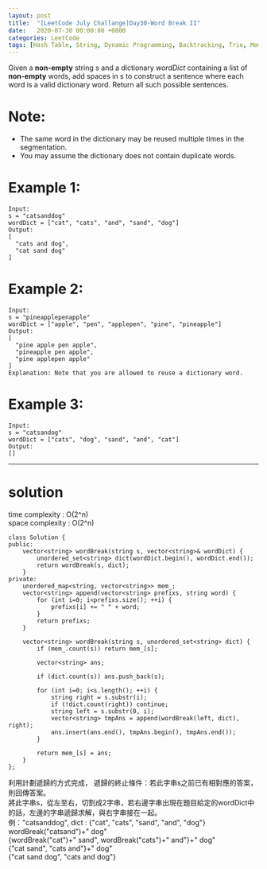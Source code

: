 ```yaml
---
layout: post
title:  "[LeetCode July Challange]Day30-Word Break II"
date:   2020-07-30 00:00:00 +0800
categories: LeetCode
tags: [Hash Table, String, Dynamic Programming, Backtracking, Trie, Memoization, C++]
---
```

Given a **non-empty** string *s* and a dictionary *wordDict* containing a list of **non-empty** words, add spaces in s to construct a sentence where each word is a valid dictionary word. Return all such possible sentences.

# Note:  
- The same word in the dictionary may be reused multiple times in the segmentation.
- You may assume the dictionary does not contain duplicate words.

# Example 1:  
	Input:
	s = "catsanddog"
	wordDict = ["cat", "cats", "and", "sand", "dog"]
	Output:
	[
	  "cats and dog",
	  "cat sand dog"
	]

# Example 2:  
	Input:
	s = "pineapplepenapple"
	wordDict = ["apple", "pen", "applepen", "pine", "pineapple"]
	Output:
	[
	  "pine apple pen apple",
	  "pineapple pen apple",
	  "pine applepen apple"
	]
	Explanation: Note that you are allowed to reuse a dictionary word.

# Example 3:  
	Input:
	s = "catsandog"
	wordDict = ["cats", "dog", "sand", "and", "cat"]
	Output:
	[]

______________________  

# solution
time complexity : O(2^n)  
space complexity : O(2^n)

	class Solution {
	public:
	    vector<string> wordBreak(string s, vector<string>& wordDict) {
	        unordered_set<string> dict(wordDict.begin(), wordDict.end());
	        return wordBreak(s, dict);        
	    }
	private:
	    unordered_map<string, vector<string>> mem_;
	    vector<string> append(vector<string> prefixs, string word) {
	        for (int i=0; i<prefixs.size(); ++i) {
	            prefixs[i] += " " + word;
	        }
	        return prefixs;
	    }
	    
	    vector<string> wordBreak(string s, unordered_set<string> dict) {
	        if (mem_.count(s)) return mem_[s];
	        
	        vector<string> ans;
	        
	        if (dict.count(s)) ans.push_back(s);
	        
	        for (int i=0; i<s.length(); ++i) {
	            string right = s.substr(i);
	            if (!dict.count(right)) continue;
	            string left = s.substr(0, i);
	            vector<string> tmpAns = append(wordBreak(left, dict), right);
	            ans.insert(ans.end(), tmpAns.begin(), tmpAns.end());
	        }
	        
	        return mem_[s] = ans;
	    }
	};

利用計劃遞歸的方式完成，
遞歸的終止條件：若此字串s之前已有相對應的答案，則回傳答案。  
將此字串s，從左至右，切割成2字串，若右邊字串出現在題目給定的wordDict中的話，左邊的字串遞歸求解，與右字串接在一起。  
例："catsanddog", dict : {"cat", "cats", "sand", "and", "dog"}  
wordBreak("catsand")+" dog"  
{wordBreak("cat")+" sand", wordBreak("cats")+" and"}+" dog"  
{"cat sand", "cats and"}+" dog"  
{"cat sand dog", "cats and dog"}  